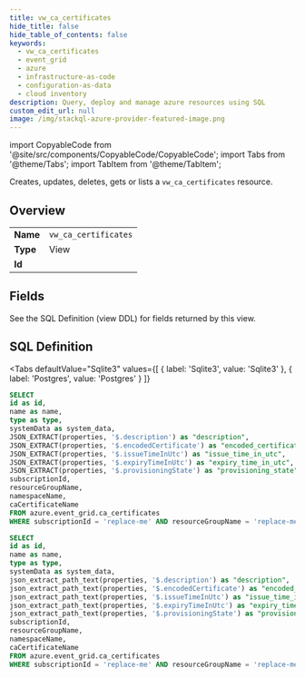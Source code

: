 ```yaml
--- 
title: vw_ca_certificates
hide_title: false
hide_table_of_contents: false
keywords:
  - vw_ca_certificates
  - event_grid
  - azure
  - infrastructure-as-code
  - configuration-as-data
  - cloud inventory
description: Query, deploy and manage azure resources using SQL
custom_edit_url: null
image: /img/stackql-azure-provider-featured-image.png
---
```


import CopyableCode from '@site/src/components/CopyableCode/CopyableCode';
import Tabs from '@theme/Tabs';
import TabItem from '@theme/TabItem';

Creates, updates, deletes, gets or lists a <code>vw_ca_certificates</code> resource.

## Overview
<table><tbody>
<tr><td><b>Name</b></td><td><code>vw_ca_certificates</code></td></tr>
<tr><td><b>Type</b></td><td>View</td></tr>
<tr><td><b>Id</b></td><td><CopyableCode code="azure.event_grid.vw_ca_certificates" /></td></tr>
</tbody></table>

## Fields

See the SQL Definition (view DDL) for fields returned by this view.

## SQL Definition

<Tabs
defaultValue="Sqlite3"
values={[
{ label: 'Sqlite3', value: 'Sqlite3' },
{ label: 'Postgres', value: 'Postgres' }
]}
>
<TabItem value="Sqlite3">

```sql
SELECT
id as id,
name as name,
type as type,
systemData as system_data,
JSON_EXTRACT(properties, '$.description') as "description",
JSON_EXTRACT(properties, '$.encodedCertificate') as "encoded_certificate",
JSON_EXTRACT(properties, '$.issueTimeInUtc') as "issue_time_in_utc",
JSON_EXTRACT(properties, '$.expiryTimeInUtc') as "expiry_time_in_utc",
JSON_EXTRACT(properties, '$.provisioningState') as "provisioning_state",
subscriptionId,
resourceGroupName,
namespaceName,
caCertificateName
FROM azure.event_grid.ca_certificates
WHERE subscriptionId = 'replace-me' AND resourceGroupName = 'replace-me' AND namespaceName = 'replace-me';
```

</TabItem>
<TabItem value="Postgres">

```sql
SELECT
id as id,
name as name,
type as type,
systemData as system_data,
json_extract_path_text(properties, '$.description') as "description",
json_extract_path_text(properties, '$.encodedCertificate') as "encoded_certificate",
json_extract_path_text(properties, '$.issueTimeInUtc') as "issue_time_in_utc",
json_extract_path_text(properties, '$.expiryTimeInUtc') as "expiry_time_in_utc",
json_extract_path_text(properties, '$.provisioningState') as "provisioning_state",
subscriptionId,
resourceGroupName,
namespaceName,
caCertificateName
FROM azure.event_grid.ca_certificates
WHERE subscriptionId = 'replace-me' AND resourceGroupName = 'replace-me' AND namespaceName = 'replace-me';
```

</TabItem>
</Tabs>
